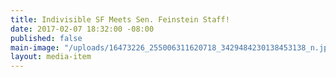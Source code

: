 ```yaml
---
title: Indivisible SF Meets Sen. Feinstein Staff!
date: 2017-02-07 18:32:00 -08:00
published: false
main-image: "/uploads/16473226_255006311620718_3429484230138453138_n.jpg"
layout: media-item
---
```


